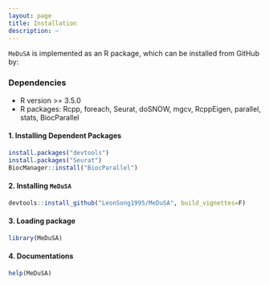 ```yaml
---
layout: page
title: Installation
description: ~
---
```


`MeDuSA` is implemented as an R package, which can be installed from GitHub by:

### Dependencies 
* R version >= 3.5.0
* R packages: Rcpp, foreach, Seurat, doSNOW, mgcv, RcppEigen, parallel, stats, BiocParallel

#### 1. Installing Dependent Packages
```r
install.packages("devtools")
install.packages("Seurat")
BiocManager::install("BiocParallel")
```

#### 2. Installing `MeDuSA`
```r
devtools::install_github("LeonSong1995/MeDuSA", build_vignettes=F)
```

#### 3. Loading package
```r
library(MeDuSA)
```

#### 4. Documentations
```r
help(MeDuSA)
```

